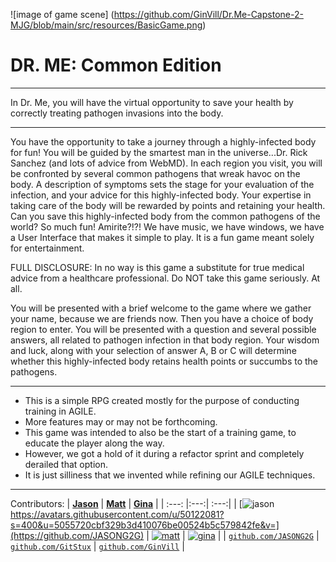 ![image of game scene] (https://github.com/GinVill/Dr.Me-Capstone-2-MJG/blob/main/src/resources/BasicGame.png)

# DR. ME: Common Edition
______________________________________________________

In Dr. Me, you will have the virtual opportunity to save your health by 
correctly treating pathogen invasions into the body.

_______________________________________________________

You have the opportunity to take a journey through a highly-infected body
for fun! You will be guided by the smartest man in the universe...Dr. Rick 
Sanchez (and lots of advice from WebMD).  In each region you visit, you 
will be confronted by several common pathogens that wreak havoc on the 
body. A description of symptoms sets the stage for your evaluation of the 
infection, and your advice for this highly-infected body. Your expertise in 
taking care of the body will be rewarded by points and retaining your health.
Can you save this highly-infected body from the common pathogens of the world?
So much fun! Amirite?!?! We have music, we have windows, we have a User 
Interface that makes it simple to play. It is a fun game meant solely for entertainment. 

FULL DISCLOSURE: In no way is this game a substitute for true medical advice
from a healthcare professional. Do NOT take this game seriously. At all. 

You will be presented with a brief welcome to the game where we gather your name,
because we are friends now. Then you have a choice of body region to enter. You
will be presented with a question and several possible answers, all related to 
pathogen infection in that body region. Your wisdom and luck, along with your 
selection of answer A, B or C will determine whether this highly-infected body 
retains health points or succumbs to the pathogens.

_______________________________________________________

* This is a simple RPG created mostly for the purpose of conducting training in AGILE.
* More features may or may not be forthcoming.
* This game was intended to also be the start of a training game, to educate the player along the way.
* However, we got a hold of it during a refactor sprint and completely derailed that option.
* It is just silliness that we invented while refining our AGILE techniques.

_______________________________________________________

Contributors:
| <a href="https://github.com/JASONG2G" target="_blank">**Jason**</a> | <a href="https://github.com/GitStux" target="_blank">**Matt**</a> | <a href="https://github.com/GinVill" target="_blank">**Gina**</a> |
| :---: |:---:| :---:|
| [![jason](https://avatars.githubusercontent.com/u/51686756?s=400&u=40128922a8fcf5941e22b97984e76a5f97299b64&v=4)https://avatars.githubusercontent.com/u/50122081?s=400&u=5055720cbf329b3d410076be00524b5c579842fe&v=](https://github.com/JASONG2G)    | [![matt](https://avatars.githubusercontent.com/u/63031851?s=400&u=9a9d82c02f22f4626f1eb983e7692df5cf7c0a3a&v=4)](https://github.com/GitStux) | [![gina](https://avatars.githubusercontent.com/u/67494318?s=400&u=e6039fff511dafb9b504681502999c6d79727646&v=4)](https://github.com/GinVill)  |
| <a href="https://github.com/JASONG2G" target="_blank">`github.com/JASONG2G`</a> | <a href="https://github.com/GitStux" target="_blank">`github.com/GitStux`</a> | <a href="https://github.com/GinVill" target="_blank">`github.com/GinVill`</a> |




